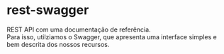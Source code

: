 # rest-swagger

REST API com uma documentação de referência.  
Para isso, utilziamos o Swagger, que apresenta uma interface simples e bem descrita dos nossos recursos.
